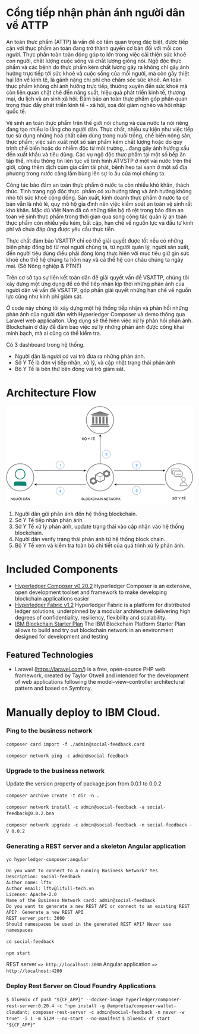 # Cổng tiếp nhận phản ánh người dân về ATTP
An toàn thực phẩm (ATTP) là vấn đề có tầm quan trọng đặc biệt, được tiếp cận với thực phẩm an toàn đang trở thành quyền cơ bản đối với mỗi con người. Thực phẩn toàn toàn đóng góp to lớn trong việc cải thiện sức khoẻ con người, chất lượng cuộc sống và chất lượng giống nòi. Ngộ độc thực phẩm và các bệnh do thực phẩm kém chất lượng gây ra không chỉ gây ảnh hưởng trực tiếp tới sức khoẻ và cuộc sống của mỗi người, mà còn gây thiệt hại lớn về kinh tế, là gánh nặng chi phí cho chăm sóc sức khoẻ. An toàn thực phẩm không chỉ ảnh hưởng trực tiếp, thường xuyên đến sức khoẻ mà còn liên quan chặt chẽ đến năng suất, hiệu quả phát triển kinh tế, thương mại, du lịch và an sinh xã hội. Đảm bảo an toàn thực phẩm góp phần quan trọng thúc đẩy phát triển kinh tế - xã hội, xoá đói giảm nghèo và hội nhập quốc tế.

Vệ sinh an toàn thực phẩm trên thế giới nói chung và của nước ta nói riêng đang tạo nhiều lo lắng cho người dân. Thực chất, nhiều sự kiện như việc tiếp tục sử dụng những hoá chất cấm dùng trong nuôi trồng, chế biến nông sản, thực phẩm; việc sản xuất một số sản phẩm kém chất lượng hoặc do quy trình chế biến hoặc do nhiễm độc từ môi trường,...đang gây ảnh hưởng xấu đến xuất khẩu và tiêu dùng. Các vụ ngộ độc thực phẩm tại một số bếp ăn tập thể, nhiều thông tin liên tục về tình hình ATVSTP ở một vài nước trên thế giới, cộng thêm dịch cúm gia cầm tái phát, bệnh heo tai xanh ở một số địa phương trong nước càng làm bùng lên sự lo âu của mọi chúng ta.

Công tác bảo đảm an toàn thực phẩm ở nước ta còn nhiều khó khăn, thách thức. Tình trạng ngộ độc thực. phẩm có xu hướng tăng và ảnh hưởng không nhỏ tới sức khoẻ cộng đồng. Sản xuất, kinh doanh thực phẩm ở nước ta cơ bản vẫn là nhỏ lẻ, quy mô hộ gia đình nên việc kiểm soát an toàn vệ sinh rất khó khăn. Mặc dù Việt Nam đã có những tiến bộ rõ rệt trong bảo đảm an toàn vệ sinh thực phẩm trong thời gian qua song công tác quản lý an toàn thực phẩm còn nhiều yếu kém, bất cập, hạn chế về nguồn lực và đầu tư kinh phí vã chưa đáp ứng được yêu cầu thực tiễn.

Thực chất đảm bảo VSATTP chỉ có thể giải quyết được tốt nếu có những biện pháp đồng bộ từ mọi người chúng ta, từ người quản lý, người sản xuất, đến người tiêu dùng điều phải đòng lòng thực hiện với mục tiêu giữ gìn sức khoẻ cho thế hệ chúng ta hôm nay và cả thế hệ con cháu chúng ta ngày mai. (Sở Nông nghiệp & PTNT)

Trên cơ sở tạo sự liên kết toàn dân để giải quyết vấn đề VSATTP, chúng tôi xây dựng một ứng dụng để có thể tiếp nhận kịp thời những phản ánh của người dân về vấn đề VSATTP, góp phần giải quyết những hạn chế về nguồn lực cũng như kinh phí giám sát.

Ở code này chúng tôi xây dựng một hệ thống tiếp nhận và phản hồi những phản ánh của người dân with Hyperledger Composer và demo thông qua Laravel web applicaiton. Ứng dụng sẽ thể hiện việc xử lý phản hồi phản ánh. Blockchain ở đây để đảm bảo việc xử lý những phản ánh được công khai minh bạch, mà ai cũng có thể kiểm tra.

Có 3 dashboard trong hệ thống. 
- Người dân là người có vai trò đưa ra những phản ánh. 
- Sở Y Tế là đơn vị tiếp nhận, xử lý, và cập nhật trạng thái phản ánh
- Bộ Y Tế là bên thứ bên đóng vai trò giám sát.

# Architecture Flow
![Architecture Flow](https://github.com/hamxn/social-feedback/blob/master/flow.png)

1. Người dân gửi phản ánh đến hệ thống blockchain.
2. Sở Y Tế tiếp nhận phản ánh
3. Sở Y Tế xử lý phản ánh, update trạng thái vào cập nhận vào hệ thống blockchain.
4. Người dân verify trạng thái phản ánh từ hệ thống block chain.
5. Bộ Y Tế xem và kiểm tra toàn bộ chi tiết của quá trình xử lý phản ánh.

# Included Components
* [Hyperledger Composer v0.20.2](https://hyperledger.github.io/composer/latest/) Hyperledger Composer is an extensive, open development toolset and framework to make developing blockchain applications easier
* [Hyperledger Fabric v1.2](https://hyperledger-fabric.readthedocs.io) Hyperledger Fabric is a platform for distributed ledger solutions, underpinned by a modular architecture delivering high degrees of confidentiality, resiliency, flexibility and scalability.
* [IBM Blockchain Starter Plan](https://console.bluemix.net/catalog/services/blockchain) The IBM Blockchain Platform Starter Plan allows to build and try out blockchain network in an environment designed for development and testing

## Featured Technologies
* Laravel (https://laravel.com/) is a free, open-source PHP web framework, created by Taylor Otwell and intended for the development of web applications following the model–view–controller architectural pattern and based on Symfony.

# Manually deploy to IBM Cloud.

### Ping to the business network
`composer card import -f ./admin@social-feedback.card`

`composer network ping -c admin@social-feedback`

### Upgrade to the business network
Update the version property of package.json from 0.0.1 to 0.0.2

`composer archive create -t dir -n .`

`composer network install -c admin@social-feedback -a social-feedback@0.0.2.bna`

`composer network upgrade -c admin@social-feedback -n social-feedback -V 0.0.2`

### Generating a REST server and a skeleton Angular application
`yo hyperledger-composer:angular`
	
	Do you want to connect to a running Business Network? Yes
    Description: social-feedback
    Author name: lftv
    Author email: lftv@lifull-tech.vn    
    License: Apache-2.0
    Name of the Business Network card: admin@social-feedback
    Do you want to generate a new REST API or connect to an existing REST API?  Generate a new REST API
    REST server port: 3000
    Should namespaces be used in the generated REST API? Never use namespaces

`cd social-feedback`

`npm start`

REST server `=> http://localhost:3000`
Angular application `=> http://localhost:4200`

### Deploy Rest Server on Cloud Foundry Applications
 `$ bluemix cf push "${CF_APP}" --docker-image hyperledger/composer-rest-server:0.20.4 -c "npm install -g @ampretia/composer-wallet-cloudant; composer-rest-server -c admin@social-feedback -n never -w true" -i 1 -m 512M --no-start --no-manifest`
 `$ bluemix cf start "${CF_APP}"`
